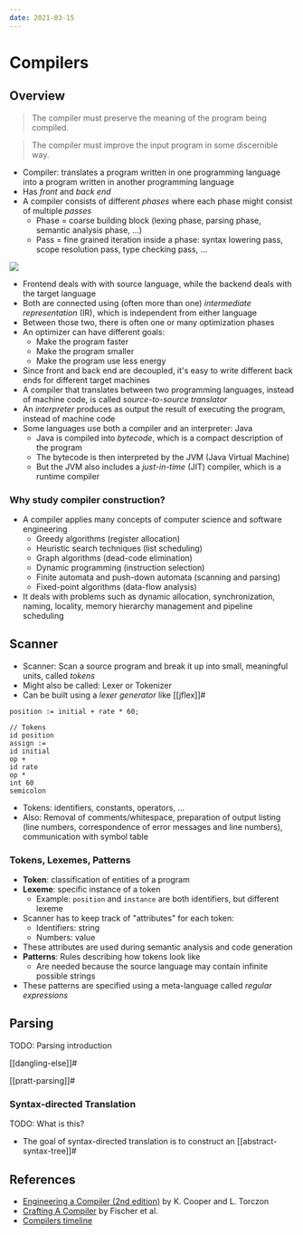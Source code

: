 ```yaml
---
date: 2021-03-15
---
```


# Compilers

## Overview

> The compiler must preserve the meaning of the program being compiled.

> The compiler must improve the input program in some discernible way.

- Compiler: translates a program written in one programming language into a program written in another programming language
- Has _front_ and _back end_
- A compiler consists of different _phases_ where each phase might consist of multiple _passes_
  - Phase = coarse building block (lexing phase, parsing phase, semantic analysis phase, $\dots$)
  - Pass = fine grained iteration inside a phase: syntax lowering pass, scope resolution pass, type checking pass, $\dots$

![](https://www.cdn.geeksforgeeks.org/wp-content/uploads/1-34.png)

- Frontend deals with with source language, while the backend deals with the target language
- Both are connected using (often more than one) _intermediate representation_ (IR), which is independent from either language
- Between those two, there is often one or many optimization phases
- An optimizer can have different goals:
  - Make the program faster
  - Make the program smaller
  - Make the program use less energy
- Since front and back end are decoupled, it's easy to write different back ends for different target machines
- A compiler that translates between two programming languages, instead of machine code, is called _source-to-source translator_
- An _interpreter_ produces as output the result of executing the program, instead of machine code
- Some languages use both a compiler and an interpreter: Java
  - Java is compiled into _bytecode_, which is a compact description of the program
  - The bytecode is then interpreted by the JVM (Java Virtual Machine)
  - But the JVM also includes a _just-in-time_ (JIT) compiler, which is a runtime compiler

### Why study compiler construction?

- A compiler applies many concepts of computer science and software engineering
  - Greedy algorithms (register allocation)
  - Heuristic search techniques (list scheduling)
  - Graph algorithms (dead-code elimination)
  - Dynamic programming (instruction selection)
  - Finite automata and push-down automata (scanning and parsing)
  - Fixed-point algorithms (data-flow analysis)
- It deals with problems such as dynamic allocation, synchronization, naming, locality, memory hierarchy management and pipeline scheduling

## Scanner

- Scanner: Scan a source program and break it up into small, meaningful units, called _tokens_
- Might also be called: Lexer or Tokenizer
- Can be built using a _lexer generator_ like [[jflex]]#

```
position := initial + rate * 60;

// Tokens
id position
assign :=
id initial
op +
id rate
op *
int 60
semicolon
```

- Tokens: identifiers, constants, operators, $\dots$
- Also: Removal of comments/whitespace, preparation of output listing (line numbers, correspondence of error messages and line numbers), communication with symbol table

### Tokens, Lexemes, Patterns

- **Token**: classification of entities of a program
- **Lexeme**: specific instance of a token
  - Example: `position` and `instance` are both identifiers, but different lexeme
- Scanner has to keep track of "attributes" for each token:
  - Identifiers: string
  - Numbers: value
- These attributes are used during semantic analysis and code generation
- **Patterns**: Rules describing how tokens look like
  - Are needed because the source language may contain infinite possible strings
- These patterns are specified using a meta-language called _regular expressions_

## Parsing

TODO: Parsing introduction

[[dangling-else]]#

[[pratt-parsing]]#

### Syntax-directed Translation

TODO: What is this?

- The goal of syntax-directed translation is to construct an [[abstract-syntax-tree]]#

## References

- [Engineering a Compiler (2nd edition)](https://www.goodreads.com/book/show/1997607.Engineering_a_Compiler) by K. Cooper and L. Torczon
- [Crafting A Compiler](https://www.goodreads.com/book/show/6152082-crafting-a-compiler) by Fischer et al.
- [Compilers timeline](https://jeffreykegler.github.io/personal/timeline_v3)
